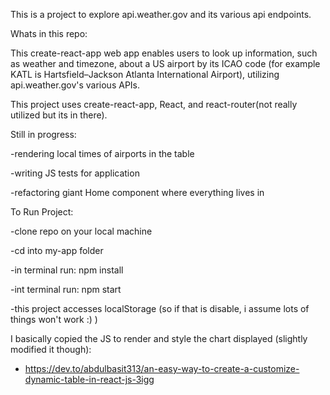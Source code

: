 This is a project to explore api.weather.gov and its various api endpoints.

Whats in this repo:

This create-react-app web app enables users to look up information, such as weather and timezone, about a US airport by its ICAO code (for example KATL is Hartsfield–Jackson Atlanta International Airport), utilizing api.weather.gov's various APIs.

This project uses create-react-app, React, and react-router(not really utilized but its in there).

Still in progress:

-rendering local times of airports in the table

-writing JS tests for application

-refactoring giant Home component where everything lives in


To Run Project:

-clone repo on your local machine

-cd into my-app folder

-in terminal run: npm install

-int terminal run: npm start

-this project accesses localStorage (so if that is disable, i assume lots of things won't work :) )


I basically copied the JS to render and style the chart displayed (slightly modified it though):
- https://dev.to/abdulbasit313/an-easy-way-to-create-a-customize-dynamic-table-in-react-js-3igg
